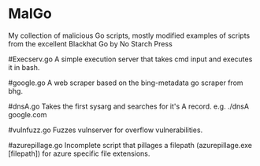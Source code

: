 # MalGo
My collection of malicious Go scripts, mostly modified examples of scripts from the excellent Blackhat Go by No Starch Press

#Execserv.go
A simple execution server that takes cmd input and executes it in bash.

#google.go
A web scraper based on the bing-metadata go scraper from bhg.

#dnsA.go
Takes the first sysarg and searches for it's A record. e.g. ./dnsA google.com

#vulnfuzz.go
Fuzzes vulnserver for overflow vulnerabilities.

#azurepillage.go
Incomplete script that pillages a filepath (azurepillage.exe [filepath]) for azure specific file extensions.
